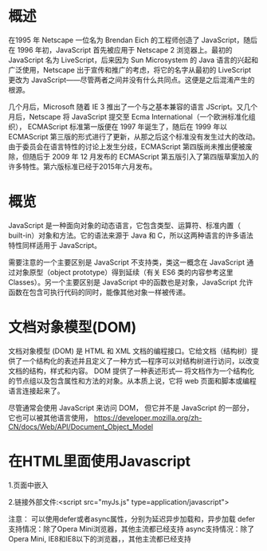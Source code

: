 # 概述

在1995 年 Netscape 一位名为 Brendan Eich 的工程师创造了 JavaScript，随后在 1996 年初，JavaScript 首先被应用于 Netscape 2 浏览器上。最初的 JavaScript 名为 LiveScript，后来因为 Sun Microsystem 的 Java 语言的兴起和广泛使用，Netscape 出于宣传和推广的考虑，将它的名字从最初的 LiveScript 更改为 JavaScript——尽管两者之间并没有什么共同点。这便是之后混淆产生的根源。


几个月后，Microsoft 随着 IE 3 推出了一个与之基本兼容的语言 JScript。又几个月后，Netscape 将 JavaScript 提交至 Ecma International（一个欧洲标准化组织）， ECMAScript 标准第一版便在 1997 年诞生了，随后在 1999 年以 ECMAScript 第三版的形式进行了更新，从那之后这个标准没有发生过大的改动。由于委员会在语言特性的讨论上发生分歧，ECMAScript 第四版尚未推出便被废除，但随后于 2009 年 12 月发布的 ECMAScript 第五版引入了第四版草案加入的许多特性。第六版标准已经于2015年六月发布。


# 概览

JavaScript 是一种面向对象的动态语言，它包含类型、运算符、标准内置（ built-in）对象和方法。它的语法来源于 Java 和 C，所以这两种语言的许多语法特性同样适用于 JavaScript。

需要注意的一个主要区别是 JavaScript 不支持类，类这一概念在 JavaScript 通过对象原型（object prototype）得到延续（有关 ES6 类的内容参考这里Classes）。另一个主要区别是 JavaScript 中的函数也是对象，JavaScript 允许函数在包含可执行代码的同时，能像其他对象一样被传递。
    
    
# 文档对象模型(DOM)

文档对象模型 (DOM) 是 HTML 和 XML 文档的编程接口。它给文档（结构树）提供了一个结构化的表述并且定义了一种方式—程序可以对结构树进行访问，以改变文档的结构，样式和内容。 DOM 提供了一种表述形式— 将文档作为一个结构化的节点组以及包含属性和方法的对象。从本质上说，它将 web 页面和脚本或编程语言连接起来了。

尽管通常会使用 JavaScript 来访问 DOM， 但它并不是 JavaScript 的一部分，它也可以被其他语言使用， 
[https://developer.mozilla.org/zh-CN/docs/Web/API/Document_Object_Model ](https://developer.mozilla.org/zh-CN/docs/Web/API/Document_Object_Model)   


# 在HTML里面使用Javascript

1.页面中嵌入<script>标签:<html><script></script></html>

2.链接外部文件:<script src="myJs.js" type=application/javascript"></script>


注意： 可以使用defer或者async属性，分别为延迟异步加载和，异步加载
defer支持情况：除了Opera Mini浏览器，其他主流都已经支持
async支持情况：除了Opera Mini, IE8和IE8以下的浏览器，，其他主流都已经支持
